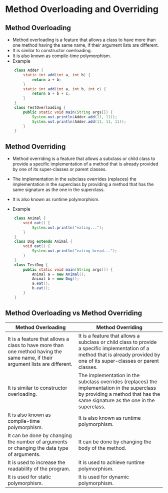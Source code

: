 # Method Overloading and Overriding

## Method Overloading
- Method overloading is a feature that allows a class to have more than one method having the same name, if their argument lists are different.
- It is similar to constructor overloading.
- It is also known as compile-time polymorphism.
- Example
```java
    class Adder {
        static int add(int a, int b) {
            return a + b;
        }
        static int add(int a, int b, int c) {
            return a + b + c;
        }
    }
    class TestOverloading {
        public static void main(String args[]) {
            System.out.println(Adder.add(11, 11));
            System.out.println(Adder.add(11, 11, 11));
        }
    }
```

## Method Overriding
- Method overriding is a feature that allows a subclass or child class to provide a specific implementation of a method that is already provided by one of its super-classes or parent classes.
- The implementation in the subclass overrides (replaces) the implementation in the superclass by providing a method that has the same signature as the one in the superclass.
- It is also known as runtime polymorphism.

- Example
```java
    class Animal {
        void eat() {
            System.out.println("eating...");
        }
    }
    class Dog extends Animal {
        void eat() {
            System.out.println("eating bread...");
        }
    }
    class TestDog {
        public static void main(String args[]) {
            Animal a = new Animal();
            Animal b = new Dog();
            a.eat();
            b.eat();
        }
    }
```

## Method Overloading vs Method Overriding
| Method Overloading | Method Overriding |
| --- | --- |
| It is a feature that allows a class to have more than one method having the same name, if their argument lists are different. | It is a feature that allows a subclass or child class to provide a specific implementation of a method that is already provided by one of its super-classes or parent classes. |
| It is similar to constructor overloading. | The implementation in the subclass overrides (replaces) the implementation in the superclass by providing a method that has the same signature as the one in the superclass. |
| It is also known as compile-time polymorphism. | It is also known as runtime polymorphism. |
| It can be done by changing the number of arguments or changing the data type of arguments. | It can be done by changing the body of the method. |
| It is used to increase the readability of the program. | It is used to achieve runtime polymorphism. |
| It is used for static polymorphism. | It is used for dynamic polymorphism. |

